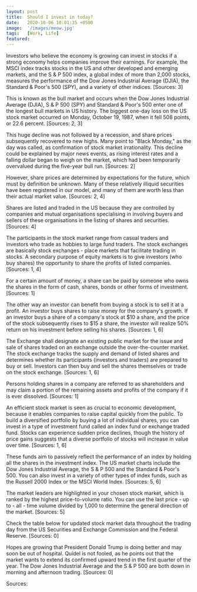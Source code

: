 ```yaml
---
layout: post
title:  Should I invest in today?
date:   2020-10-06 10:01:35 +0500
image:  '/images/meow.jpg'
tags:   [Work, Life]
featured:
---
```

Investors who believe the economy is growing can invest in stocks if a strong economy helps companies improve their earnings. For example, the MSCI index tracks stocks in the US and other developed and emerging markets, and the S & P 500 index, a global index of more than 2,000 stocks, measures the performance of the Dow Jones Industrial Average (DJIA), the Standard & Poor's 500 (SPY), and a variety of other indices. [Sources: 3]

This is known as the bull market and occurs when the Dow Jones Industrial Average (DJIA), S & P 500 (SPY) and Standard & Poor's 500 enter one of the longest bull markets in US history. The biggest one-day loss on the US stock market occurred on Monday, October 19, 1987, when it fell 508 points, or 22.6 percent. [Sources: 2, 3]

This huge decline was not followed by a recession, and share prices subsequently recovered to new highs. Many point to "Black Monday," as the day was called, as confirmation of stock market irrationality. This decline could be explained by major news events, as rising interest rates and a falling dollar began to weigh on the market, which had been temporarily overvalued during the five-year bull run. [Sources: 2]

However, share prices are determined by expectations for the future, which must by definition be unknown. Many of these relatively illiquid securities have been registered in our model, and many of them are worth less than their actual market value. [Sources: 2, 4]

Shares are listed and traded in the US because they are controlled by companies and mutual organisations specialising in involving buyers and sellers of these organisations in the listing of shares and securities. [Sources: 4]

The participants in the stock market range from casual traders and investors who trade as hobbies to large fund traders. The stock exchanges are basically stock exchanges - place markets that facilitate trading in stocks. A secondary purpose of equity markets is to give investors (who buy shares) the opportunity to share the profits of listed companies. [Sources: 1, 4]

For a certain amount of money, a share can be paid by someone who owns the shares in the form of cash, shares, bonds or other forms of investment. [Sources: 1]

The other way an investor can benefit from buying a stock is to sell it at a profit. An investor buys shares to raise money for the company's growth. If an investor buys a share of a company's stock at $10 a share, and the price of the stock subsequently rises to $15 a share, the investor will realize 50% return on his investment before selling his shares. [Sources: 1, 6]

The Exchange shall designate an existing public market for the issue and sale of shares traded on an exchange outside the over-the-counter market. The stock exchange tracks the supply and demand of listed shares and determines whether its participants (investors and traders) are prepared to buy or sell. Investors can then buy and sell the shares themselves or trade on the stock exchange. [Sources: 1, 6]

Persons holding shares in a company are referred to as shareholders and may claim a portion of the remaining assets and profits of the company if it is ever dissolved. [Sources: 1]

An efficient stock market is seen as crucial to economic development, because it enables companies to raise capital quickly from the public. To build a diversified portfolio by buying a lot of individual shares, you can invest in a type of investment fund called an index fund or exchange traded fund. Stocks can experience sudden price declines, though the history of price gains suggests that a diverse portfolio of stocks will increase in value over time. [Sources: 1, 6]

These funds aim to passively reflect the performance of an index by holding all the shares in the investment index. The US market charts include the Dow Jones Industrial Average, the S & P 500 and the Standard & Poor's 500. You can also invest in a variety of other types of index funds, such as the Russell 2000 Index or the MSCI World Index. [Sources: 5, 6]

The market leaders are highlighted in your chosen stock market, which is ranked by the highest price-to-volume ratio. You can use the last price - up to - all - time volume divided by 1,000 to determine the general direction of the market. [Sources: 5]

Check the table below for updated stock market data throughout the trading day from the US Securities and Exchange Commission and the Federal Reserve. [Sources: 0]

Hopes are growing that President Donald Trump is doing better and may soon be out of hospital. Quidel is not fooled, as he points out that the market wants to extend its confirmed upward trend in the first quarter of the year. The Dow Jones Industrial Average and the S & P 500 are both down in morning and afternoon trading. [Sources: 0]


Sources:

[0]: https://www.investors.com/research/stock-market-data-dow-jones-sp-500-nasdaq-spdr-etfs/

[1]: https://corporatefinanceinstitute.com/resources/knowledge/trading-investing/stock-market/

[2]: https://www.econlib.org/library/Enc/StockMarket.html

[3]: https://www.thebalance.com/what-is-the-stock-market-how-it-works-3305893

[4]: https://www.sciencedaily.com/terms/stock_market.htm

[5]: https://www.barchart.com/stocks

[6]: https://www.nerdwallet.com/blog/investing/what-is-the-stock-market/
